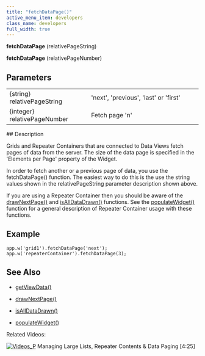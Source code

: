 ```yaml
---
title: "fetchDataPage()"
active_menu_item: developers
class_name: developers
full_width: true
---
```



**fetchDataPage** (relativePageString)

**fetchDataPage** (relativePageNumber)

## Parameters

<table>
<tr>
<td width="226">
{string} relativePageString

</td>
<td width="10">
</td>
<td width="644">
'next', 'previous', 'last' or 'first'

</td>
</tr>
<tr>
<td width="226">
{integer} relativePageNumber

</td>
<td width="10">
</td>
<td width="644">
Fetch page 'n'

</td>
</tr>
</table>
## Description

Grids and Repeater Containers that are connected to Data Views fetch pages of data from the server. The size of the data page is specified in the 'Elements per Page' property of the Widget.

In order to fetch another or a previous page of data, you use the fetchDataPage() function. The easiest way to do this is the use the string values shown in the relativePageString parameter description shown above.

If you are using a Repeater Container then you should be aware of the [drawNextPage()](drawnextpage.htm) and [isAllDataDrawn()](isalldatadrawn.htm) functions. See the [populateWidget()](../../widget-data-state-manipulation/populatewidget/) function for a general description of Repeater Container usage with these functions.

## Example

    app.w('grid1').fetchDataPage('next');
    app.w('repeaterContainer').fetchDataPage(3);
   

## See Also

 - [getViewData()](../../data-view-functions/getviewdata)

 - [drawNextPage()](drawnextpage.htm)

 - [isAllDataDrawn()](isalldatadrawn.htm)

 - [populateWidget()](../../widget-data-state-manipulation/populatewidget/)

Related Videos:

[![Videos\_P](/img/docs/videos_p.png)](http://www.youtube.com/v/Bq6PinoEIA8?autoplay=1&hd=1&fs=1&showsearch=0&rel=0&) Managing Large Lists, Repeater Contents & Data Paging [4:25]
